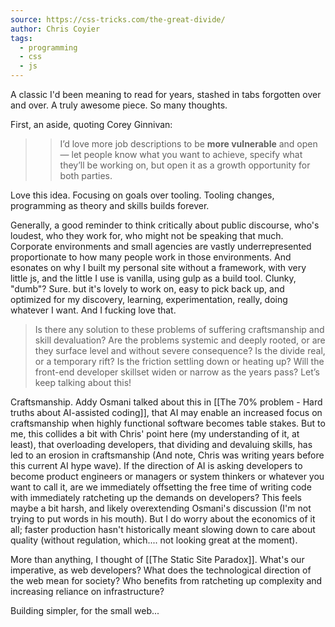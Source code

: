 ```yaml
---
source: https://css-tricks.com/the-great-divide/
author: Chris Coyier
tags:
  - programming
  - css
  - js
---
```

A classic I'd been meaning to read for years, stashed in tabs forgotten over and over. A truly awesome piece. So many thoughts.

First, an aside, quoting Corey Ginnivan:

> > I’d love more job descriptions to be **more vulnerable** and open — let people know what you want to achieve, specify what they’ll be working on, but open it as a growth opportunity for both parties.

Love this idea. Focusing on goals over tooling. Tooling changes, programming as theory and skills builds forever.


Generally, a good reminder to think critically about public discourse, who's loudest, who they work for, who might not be speaking that much. Corporate environments and small agencies are vastly underrepresented proportionate to how many people work in those environments. And esonates on why I built my personal site without a framework, with very little js, and the little I use is vanilla, using gulp as a build tool. Clunky, "dumb"? Sure. but it's lovely to work on, easy to pick back up, and optimized for my discovery, learning, experimentation, really, doing whatever I want. And I fucking love that.

> Is there any solution to these problems of suffering craftsmanship and skill devaluation? Are the problems systemic and deeply rooted, or are they surface level and without severe consequence? Is the divide real, or a temporary rift? Is the friction settling down or heating up? Will the front-end developer skillset widen or narrow as the years pass? Let’s keep talking about this!

Craftsmanship. Addy Osmani talked about this in [[The 70% problem - Hard truths about AI-assisted coding]], that AI may enable an increased focus on craftsmanship when highly functional software becomes table stakes. But to me, this collides a bit with Chris' point here (my understanding of it, at least), that overloading developers, that dividing and devaluing skills, has led to an erosion in craftsmanship (And note, Chris was writing years before this current AI hype wave). If the direction of AI is asking developers to become product engineers or managers or system thinkers or whatever you want to call it, are we immediately offsetting the free time of writing code with immediately ratcheting up the demands on developers? This feels maybe a bit harsh, and likely overextending Osmani's discussion (I'm not trying to put words in his mouth). But I do worry about the economics of it all; faster production hasn't historically meant slowing down to care about quality (without regulation, which.... not looking great at the moment).

More than anything, I thought of [[The Static Site Paradox]]. What's our imperative, as web developers? What does the technological direction of the web mean for society? Who benefits from ratcheting up complexity and increasing reliance on infrastructure?

Building simpler, for the small web...